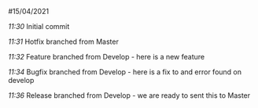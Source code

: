 #15/04/2021

*11:30* Initial commit

*11:31* Hotfix branched from Master

*11:32* Feature branched from Develop - here is a new feature

*11:34* Bugfix branched from Develop - here is a fix to and error found on develop

*11:36* Release branched from Develop - we are ready to sent this to Master